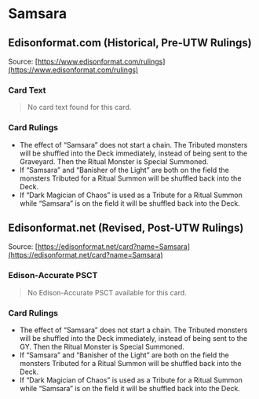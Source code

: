 # Samsara

## Edisonformat.com (Historical, Pre-UTW Rulings)

Source: [https://www.edisonformat.com/rulings](https://www.edisonformat.com/rulings)

### Card Text

> No card text found for this card.

### Card Rulings

*   The effect of “Samsara” does not start a chain. The Tributed monsters will be shuffled into the Deck immediately, instead of being sent to the Graveyard. Then the Ritual Monster is Special Summoned.
*   If “Samsara” and “Banisher of the Light” are both on the field the monsters Tributed for a Ritual Summon will be shuffled back into the Deck.
*   If “Dark Magician of Chaos” is used as a Tribute for a Ritual Summon while “Samsara” is on the field it will be shuffled back into the Deck.

## Edisonformat.net (Revised, Post-UTW Rulings)

Source: [https://edisonformat.net/card?name=Samsara](https://edisonformat.net/card?name=Samsara)

### Edison-Accurate PSCT

> No Edison-Accurate PSCT available for this card.

### Card Rulings

*   The effect of “Samsara” does not start a chain. The Tributed monsters will be shuffled into the Deck immediately, instead of being sent to the GY. Then the Ritual Monster is Special Summoned.
*   If “Samsara” and “Banisher of the Light” are both on the field the monsters Tributed for a Ritual Summon will be shuffled back into the Deck.
*   If “Dark Magician of Chaos” is used as a Tribute for a Ritual Summon while “Samsara” is on the field it will be shuffled back into the Deck.
            